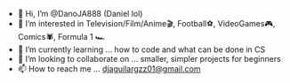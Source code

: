- 👋 Hi, I’m @DanoJA888 (Daniel lol)
- 👀 I’m interested in Television/Film/Anime🎬, Football⚽, VideoGames🎮, Comics🕷️, Formula 1 🏎️
- 🌱 I’m currently learning ... how to code and what can be done in CS
- 💞️ I’m looking to collaborate on ... smaller, simpler projects for beginners
- 📫 How to reach me ... djaguilargzz01@gmail.com

<!---
DanoJA888/DanoJA888 is a ✨ special ✨ repository because its `README.md` (this file) appears on your GitHub profile.
You can click the Preview link to take a look at your changes.
--->
